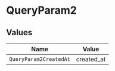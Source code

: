 # QueryParam2


## Values

| Name                   | Value                  |
| ---------------------- | ---------------------- |
| `QueryParam2CreatedAt` | created_at             |